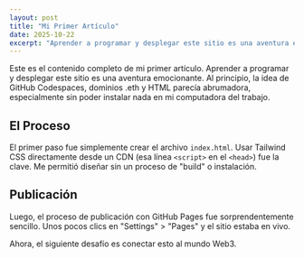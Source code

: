 ```yaml
---
layout: post
title: "Mi Primer Artículo"
date: 2025-10-22
excerpt: "Aprender a programar y desplegar este sitio es una aventura emocionante."
---
```


Este es el contenido completo de mi primer artículo. Aprender a programar y desplegar este sitio es una aventura emocionante. Al principio, la idea de GitHub Codespaces, dominios .eth y HTML parecía abrumadora, especialmente sin poder instalar nada en mi computadora del trabajo.

## El Proceso

El primer paso fue simplemente crear el archivo `index.html`. Usar Tailwind CSS directamente desde un CDN (esa línea `<script>` en el `<head>`) fue la clave. Me permitió diseñar sin un proceso de "build" o instalación.

## Publicación

Luego, el proceso de publicación con GitHub Pages fue sorprendentemente sencillo. Unos pocos clics en "Settings" > "Pages" y el sitio estaba en vivo. 

Ahora, el siguiente desafío es conectar esto al mundo Web3.